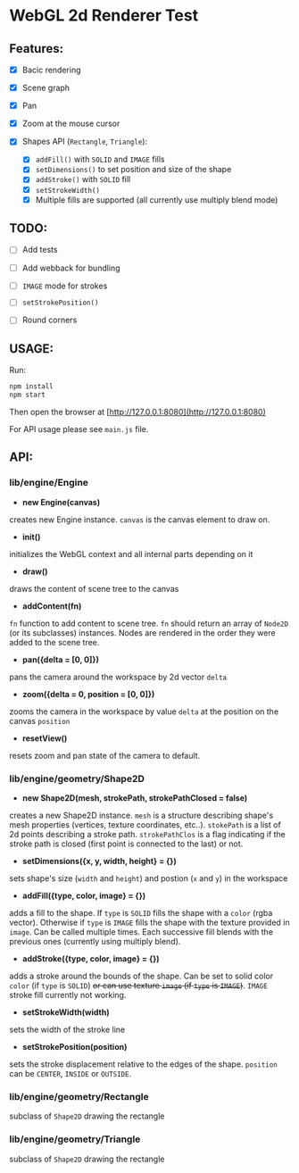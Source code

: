 # WebGL 2d Renderer Test 

## Features:
   
   - [x] Bacic rendering
   - [x] Scene graph
   - [x] Pan
   - [x] Zoom at the mouse cursor
   - [x] Shapes API (`Rectangle`, `Triangle`):
      
      - [x] `addFill()` with `SOLID` and `IMAGE` fills 
      - [x] `setDimensions()` to set position and size of the shape
      - [x] `addStroke()` with `SOLID` fill
      - [x] `setStrokeWidth()`
      - [x] Multiple fills are supported (all currently use multiply blend mode)

## TODO:

   - [ ] Add tests
   - [ ] Add webback for bundling
   - [ ] `IMAGE` mode for strokes
   - [ ] `setStrokePosition()`
   - [ ] Round corners


## USAGE:

Run:

```bash
npm install
npm start 
```
Then open the browser at [http://127.0.0.1:8080](http://127.0.0.1:8080)


For API usage please see `main.js` file.

## API:

### **lib/engine/Engine**

   - **new Engine(canvas)**

   creates new Engine instance. `canvas` is the canvas element to draw on.

   - **init()**

   initializes the WebGL context and all internal parts depending on it

   - **draw()** 

   draws the content of scene tree to the canvas

   - **addContent(fn)**

   `fn` function to add content to scene tree. `fn` should return an array of `Node2D` (or its subclasses) instances. Nodes are rendered in the order they were added to the scene tree.

   - **pan({delta = [0, 0]})**

   pans the camera around the workspace by 2d vector `delta`

   - **zoom({delta = 0, position = [0, 0]})**

   zooms the camera in the workspace by value `delta` at the position on the canvas `position`

   - **resetView()**

   resets zoom and pan state of the camera to default.

### **lib/engine/geometry/Shape2D**
   
   - **new Shape2D(mesh, strokePath, strokePathClosed = false)**

   creates a new Shape2D instance. `mesh` is a structure describing shape's mesh properties (vertices, texture coordinates, etc..). `stokePath` is a list of 2d points describing a stroke path. `strokePathClos` is a flag indicating if the stroke path is closed (first point is connected to the last) or not.

   - **setDimensions({x, y, width, height} = {})**

   sets shape's size (`width` and `height`) and postion (`x` and `y`) in the workspace 

   - **addFill({type, color, image} = {})**

   adds a fill to the shape. If `type` is `SOLID` fills the shape with a `color` (rgba vector). Otherwise if `type` is `IMAGE` fills the shape with the texture provided in `image`. Can be called multiple times. Each successive fill blends with the previous ones (currently using multiply blend).

   - **addStroke({type, color, image} = {})**

   adds a stroke around the bounds of the shape. Can be set to solid color `color` (if `type` is `SOLID`) ~~or can use texture `image` (if `type` is `IMAGE`)~~. `IMAGE` stroke fill currently not working.

   - **setStrokeWidth(width)**

   sets the width of the stroke line

   - **setStrokePosition(position)**

   sets the stroke displacement relative to the edges of the shape. `position` can be `CENTER`, `INSIDE` or `OUTSIDE`.

### **lib/engine/geometry/Rectangle**

   subclass of `Shape2D` drawing the rectangle

### **lib/engine/geometry/Triangle**

   subclass of `Shape2D` drawing the rectangle

